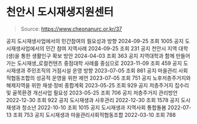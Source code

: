 # 천안시 도시재생지원센터

> Source: https://www.cheonanurc.or.kr/37

공지
도시재생사업에서의 민간참여의 필요성과 방향
2024-09-25
조회
1005
공지
도시재생사업에서의 민간 참여 지역사례
2024-09-25
조회
231
공지
천안시 지역 대학(생)을 통한 생활인구 확보 방안
2024-04-03
조회
363
공지
지역대학과 함께 만들어가는 도시재생_로컬컨텐츠 중점대학 사례를 중심으로
2023-11-09
조회
459
공지
도시재생과 주민조직의 거점시설 운영 방향
2023-07-05
조회
861
공지
마을관리 사회적협동조합의 성공적 운영을 위한 제언
2023-07-05
조회
751
공지
노후저층주거지와 해제지역을 위한 재생·정비 종합계획
2023-05-25
조회
929
공지
저층주거지 집수리 및 골목환경 개선사업 필요성
2023-05-25
조회
706
공지
저층주거지 관리방안
2022-12-30
조회
922
공지
도시재생과 사후관리
2022-12-30
조회
1578
공지
도시재생과 청소년
2022-10-10
조회
1015
공지
도시재생과 지역사회 통합돌봄
2022-07-13
조회
753
공지
도시재생과 마을관리사회적협동조합
2022-03-10
조회
788